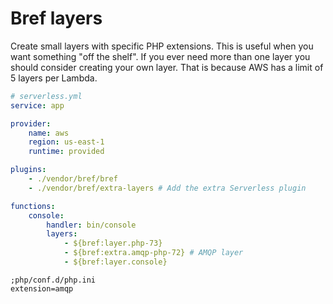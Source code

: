 # Bref layers

Create small layers with specific PHP extensions. This is useful when you want something "off the shelf". 
If you ever need more than one layer you should consider creating your own layer. That is because AWS has
a limit of 5 layers per Lambda. 

```yaml
# serverless.yml
service: app

provider:
    name: aws
    region: us-east-1
    runtime: provided

plugins:
    - ./vendor/bref/bref
    - ./vendor/bref/extra-layers # Add the extra Serverless plugin

functions:
    console:
        handler: bin/console
        layers:
            - ${bref:layer.php-73} 
            - ${bref:extra.amqp-php-72} # AMQP layer
            - ${bref:layer.console}
```

```
;php/conf.d/php.ini
extension=amqp
```
